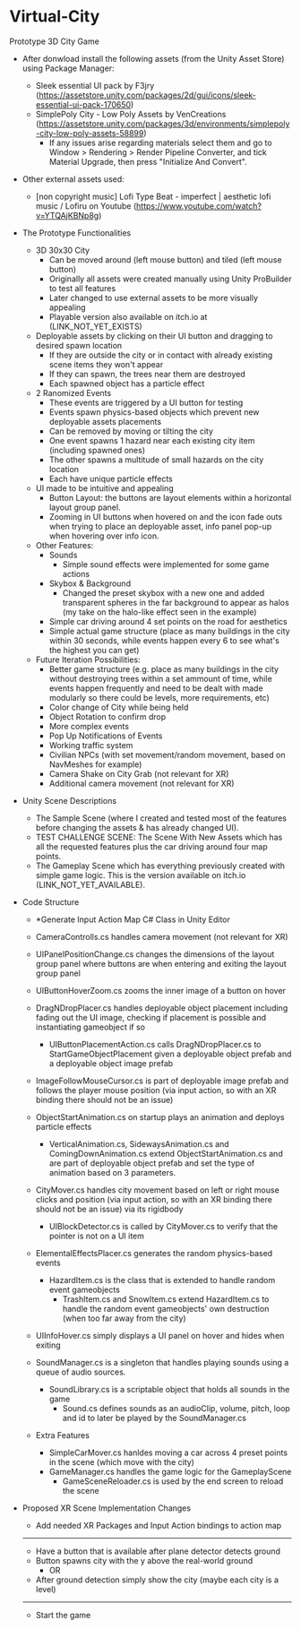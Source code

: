 # Virtual-City
Prototype 3D City Game
- After donwload install the following assets (from the Unity Asset Store) using Package Manager:
    -   Sleek essential UI pack by F3jry (https://assetstore.unity.com/packages/2d/gui/icons/sleek-essential-ui-pack-170650)
    - SimplePoly City - Low Poly Assets by VenCreations (https://assetstore.unity.com/packages/3d/environments/simplepoly-city-low-poly-assets-58899)
        - If any issues arise regarding materials select them and go to Window > Rendering > Render Pipeline Converter, and tick Material Upgrade, then press "Initialize And Convert".
- Other external assets used:
    - [non copyright music] Lofi Type Beat - imperfect | aesthetic lofi music / Lofiru on Youtube (https://www.youtube.com/watch?v=YTQAjKBNp8g)

- The Prototype Functionalities
    - 3D 30x30 City
        -  Can be moved around (left mouse button) and tiled (left mouse button)
        - Originally all assets were created manually using Unity ProBuilder to test all features
        - Later changed to use external assets to be more visually appealing
        - Playable version also available on itch.io at (LINK_NOT_YET_EXISTS)
    - Deployable assets by clicking on their UI button and dragging to desired spawn location
        - If they are outside the city or in contact with already existing scene items they won't appear
        - If they can spawn, the trees near them are destroyed
        - Each spawned object has a particle effect
    -  2 Ranomized Events
        - These events are triggered by a UI button for testing
        - Events spawn physics-based objects which prevent new deployable assets placements
        - Can be removed by moving or tilting the city
        - One event spawns 1 hazard near each existing city item (including spawned ones)
        - The other spawns a multitude of small hazards on the city location
        - Each have unique particle effects
    - UI made to be intuitive and appealing
        - Button Layout: the buttons are layout elements within a horizontal layout group panel.
        - Zooming in UI buttons when hovered on and the icon fade outs when trying to place an deployable asset, info panel pop-up when hovering over info icon.
    - Other Features:
        - Sounds
            - Simple sound effects were implemented for some game actions
        - Skybox & Background
            - Changed the preset skybox with a new one and added transparent spheres in the far background to appear as halos (my take on the halo-like effect seen in the example)
        - Simple car driving around 4 set points on the road for aesthetics
        - Simple actual game structure (place as many buildings in the city within 30 seconds, while events happen every 6 to see what's the highest you can get)
    - Future Iteration Possibilities:
        - Better game structure (e.g. place as many buildings in the city without destroying trees within a set ammount of time, while events happen frequently and need to be dealt with made modularly so there could be levels, more requirements, etc)
        - Color change of City while being held
        - Object Rotation to confirm drop
        - More complex events
        - Pop Up Notifications of Events
        - Working traffic system
        - Civilian NPCs (with set movement/random movement, based on NavMeshes for example)
        - Camera Shake on City Grab (not relevant for XR)
        - Additional camera movement (not relevant for XR)
     
- Unity Scene Descriptions
    - The Sample Scene (where I created and tested most of the features before changing the assets & has already changed UI).
    - TEST CHALLENGE SCENE: The Scene With New Assets which has all the requested features plus the car driving around four map points.
    - The Gameplay Scene which has everything previously created with simple game logic. This is the version available on itch.io (LINK_NOT_YET_AVAILABLE).

- Code Structure
    - *Generate Input Action Map C# Class in Unity Editor

    - CameraControlls.cs handles camera movement (not relevant for XR)

    - UIPanelPositionChange.cs changes the dimensions of the layout group panel where buttons are when entering and exiting the layout group panel
    - UIButtonHoverZoom.cs zooms the inner image of a button on hover

    - DragNDropPlacer.cs handles deployable object placement including fading out the UI image, checking if placement is possible and instantiating gameobject if so
        - UIButtonPlacementAction.cs calls DragNDropPlacer.cs to StartGameObjectPlacement given a deployable object prefab and a deployable object image prefab

    - ImageFollowMouseCursor.cs is part of deployable image prefab and follows the player mouse position (via input action, so with an XR binding there should not be an issue)
    - ObjectStartAnimation.cs on startup plays an animation and deploys particle effects
        - VerticalAnimation.cs, SidewaysAnimation.cs and ComingDownAnimation.cs extend ObjectStartAnimation.cs and are part of deployable object prefab and set the type of animation based on 3 parameters.

    - CityMover.cs handles city movement based on left or right mouse clicks and position (via input action, so with an XR binding there should not be an issue) via its rigidbody
        - UIBlockDetector.cs is called by CityMover.cs to verify that the pointer is not on a UI item

    - ElementalEffectsPlacer.cs generates the random physics-based events
        - HazardItem.cs is the class that is extended to handle random event gameobjects
            - TrashItem.cs and SnowItem.cs extend HazardItem.cs to handle the random event gameobjects' own destruction (when too far away from the city)
    
    - UIInfoHover.cs simply displays a UI panel on hover and hides when exiting
    
    - SoundManager.cs is a singleton that handles playing sounds using a queue of audio sources.
        - SoundLibrary.cs is a scriptable object that holds all sounds in the game
            - Sound.cs defines sounds as an audioClip, volume, pitch, loop and id to later be played by the SoundManager.cs

    - Extra Features
        - SimpleCarMover.cs hanldes moving a car across 4 preset points in the scene (which move with the city)
        - GameManager.cs handles the game logic for the GameplayScene
            - GameSceneReloader.cs is used by the end screen to reload the scene

- Proposed XR Scene Implementation Changes
    - Add needed XR Packages and Input Action bindings to action map
    -------
    - Have a button that is available after plane detector detects ground
    - Button spawns city with the y above the real-world ground
        - OR
    - After ground detection simply show the city (maybe each city is a level)
    -------
    - Start the game
